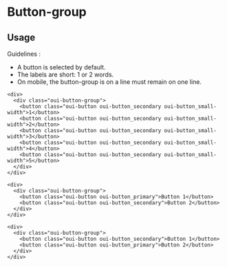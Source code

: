 # Button-group

## Usage
Guidelines : 
* A button is selected by default.
* The labels are short: 1 or 2 words.
* On mobile, the button-group is on a line must remain on one line.

```html:preview
<div>
  <div class="oui-button-group">
    <button class="oui-button oui-button_secondary oui-button_small-width">1</button>
    <button class="oui-button oui-button_secondary oui-button_small-width">2</button>
    <button class="oui-button oui-button_secondary oui-button_small-width">3</button>
    <button class="oui-button oui-button_secondary oui-button_small-width">4</button>
    <button class="oui-button oui-button_secondary oui-button_small-width">5</button>
  </div>
</div>

<div>
  <div class="oui-button-group">
    <button class="oui-button oui-button_primary">Button 1</button>
    <button class="oui-button oui-button_secondary">Button 2</button>
  </div>
</div>

<div>
  <div class="oui-button-group">
    <button class="oui-button oui-button_secondary">Button 1</button>
    <button class="oui-button oui-button_primary">Button 2</button>
  </div>
</div>
```
